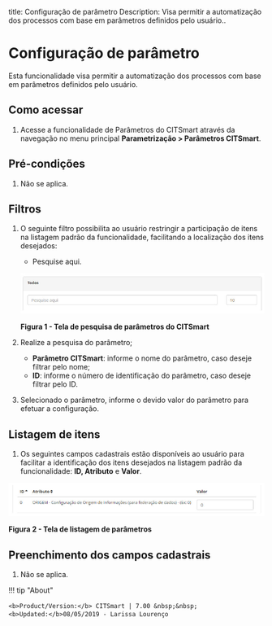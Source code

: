 title:  Configuração de parâmetro
Description: Visa permitir a automatização dos processos com base em parâmetros definidos pelo usuário.. 
# Configuração de parâmetro

Esta funcionalidade visa permitir a automatização dos processos com base em parâmetros definidos pelo usuário.

Como acessar
--------------

1. Acesse a funcionalidade de Parâmetros do CITSmart através da navegação no menu principal **Parametrização > Parâmetros CITSmart**.

Pré-condições
---------------

1. Não se aplica.

Filtros
----------

1. O seguinte filtro possibilita ao usuário restringir a participação de itens na listagem padrão da funcionalidade, facilitando a
localização dos itens desejados:

    - Pesquise aqui.
    
    ![Pesquisa](images/conf-para.img1.jpg)
    
    **Figura 1 - Tela de pesquisa de parâmetros do CITSmart**
    
2. Realize a pesquisa do parâmetro;

    - **Parâmetro CITSmart**: informe o nome do parâmetro, caso deseje filtrar pelo nome;
    - **ID**: informe o número de identificação do parâmetro, caso deseje filtrar pelo ID.
    
3. Selecionado o parâmetro, informe o devido valor do parâmetro para efetuar a configuração.

Listagem de itens
-------------------

1. Os seguintes campos cadastrais estão disponíveis ao usuário para facilitar a identificação dos itens desejados na listagem 
padrão da funcionalidade: **ID, Atributo** e **Valor**.

![Listagem](images/conf-para.img2.jpg)

**Figura 2 - Tela de listagem de parâmetros**

Preenchimento dos campos cadastrais
---------------------------------------

1. Não se aplica.

!!! tip "About"

    <b>Product/Version:</b> CITSmart | 7.00 &nbsp;&nbsp;
    <b>Updated:</b>08/05/2019 - Larissa Lourenço
